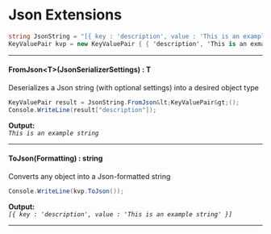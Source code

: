 ﻿# Json Extensions

```csharp
string JsonString = "[{ key : 'description', value : 'This is an example string' }]";
KeyValuePair kvp = new KeyValuePair { { 'description', 'This is an exmaple string' } };
```

---
#### FromJson&lt;T&gt;(JsonSerializerSettings) : T
Deserializes a Json string (with optional settings) into a desired object type
```csharp
KeyValuePair result = JsonString.FromJson&lt;KeyValuePair&gt;();
Console.WriteLine(result["description"]);
```
**Output:**  
_`This is an example string`_

---
#### ToJson(Formatting) : string
Converts any object into a Json-formatted string
```csharp
Console.WriteLine(kvp.ToJson());
```
**Output:**  
_`[{ key : 'description', value : 'This is an example string' }]`_

---